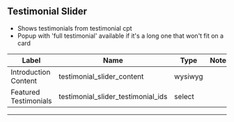 ## Testimonial Slider
- Shows testimonials from testimonial cpt
- Popup with 'full testimonial' available if it's a long one that won't fit on a card

<table class="ll-fields-table">
  <thead>
    <th>Label</th>
    <th>Name</th>
    <th>Type</th>
    <th>Notes</th>
  </thead>
  <tbody>
        <tr>
          <td>Introduction Content</td>
          <td>testimonial_slider_content</td>
          <td>wysiwyg</td>
          <td></td>
        </tr>
        <tr>
          <td>Featured Testimonials</td>
          <td>testimonial_slider_testimonial_ids</td>
          <td>select</td>
          <td></td>
        </tr>
  </tbody>
</table>

***
